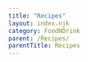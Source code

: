 ```yaml
---
title: "Recipes"
layout: index.njk
category: FoodNDrink
parent: /Recipes/
parentTitle: Recipes
---
```

